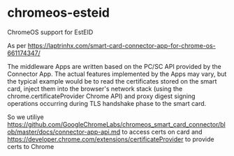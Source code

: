 # chromeos-esteid
ChromeOS support for EstEID 

As per
https://laptrinhx.com/smart-card-connector-app-for-chrome-os-661174347/


The middleware Apps are written based on the PC/SC API provided by the Connector App.
The actual features implemented by the Apps may vary, but the typical example would be to read the certificates stored on the smart card, inject them into the browser's network stack (using the chrome.certificateProvider Chrome API) and proxy digest signing operations occurring during TLS handshake phase to the smart card.


So we utiliye
https://github.com/GoogleChromeLabs/chromeos_smart_card_connector/blob/master/docs/connector-app-api.md
to access certs on card and
https://developer.chrome.com/extensions/certificateProvider
to provide certs to Chrome
